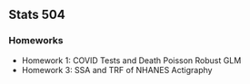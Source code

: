 ## Stats 504

### Homeworks
- Homework 1: COVID Tests and Death Poisson Robust GLM
- Homework 3: SSA and TRF of NHANES Actigraphy
